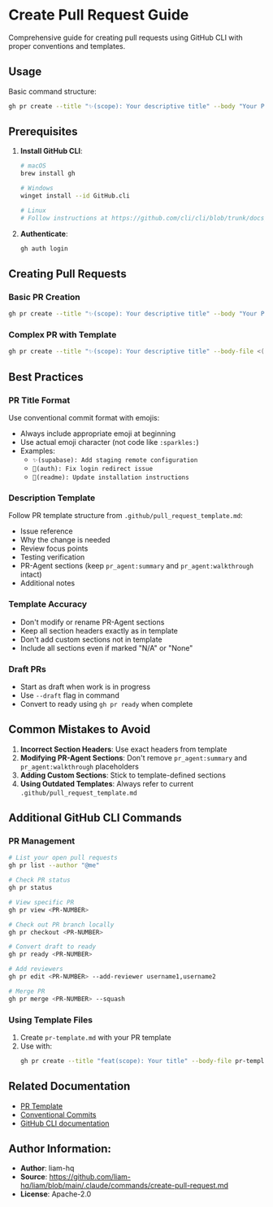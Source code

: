 # Create Pull Request Guide

Comprehensive guide for creating pull requests using GitHub CLI with proper conventions and templates.

## Usage
Basic command structure:
```bash
gh pr create --title "✨(scope): Your descriptive title" --body "Your PR description" --base main --draft
```

## Prerequisites
1. **Install GitHub CLI**:
   ```bash
   # macOS
   brew install gh
   
   # Windows  
   winget install --id GitHub.cli
   
   # Linux
   # Follow instructions at https://github.com/cli/cli/blob/trunk/docs/install_linux.md
   ```

2. **Authenticate**:
   ```bash
   gh auth login
   ```

## Creating Pull Requests

### Basic PR Creation
```bash
gh pr create --title "✨(scope): Your descriptive title" --body "Your PR description" --base main --draft
```

### Complex PR with Template
```bash
gh pr create --title "✨(scope): Your descriptive title" --body-file <(echo -e "## Issue\n\n- resolve:\n\n## Why is this change needed?\nYour description here.\n\n## What would you like reviewers to focus on?\n- Point 1\n- Point 2\n\n## Testing Verification\nHow you tested these changes.\n\n## What was done\npr_agent:summary\n\n## Detailed Changes\npr_agent:walkthrough\n\n## Additional Notes\nAny additional notes.") --base main --draft
```

## Best Practices

### PR Title Format
Use conventional commit format with emojis:
- Always include appropriate emoji at beginning
- Use actual emoji character (not code like `:sparkles:`)
- Examples:
  - `✨(supabase): Add staging remote configuration`
  - `🐛(auth): Fix login redirect issue`  
  - `📝(readme): Update installation instructions`

### Description Template
Follow PR template structure from `.github/pull_request_template.md`:
- Issue reference
- Why the change is needed
- Review focus points  
- Testing verification
- PR-Agent sections (keep `pr_agent:summary` and `pr_agent:walkthrough` intact)
- Additional notes

### Template Accuracy
- Don't modify or rename PR-Agent sections
- Keep all section headers exactly as in template
- Don't add custom sections not in template
- Include all sections even if marked "N/A" or "None"

### Draft PRs
- Start as draft when work is in progress
- Use `--draft` flag in command
- Convert to ready using `gh pr ready` when complete

## Common Mistakes to Avoid
1. **Incorrect Section Headers**: Use exact headers from template
2. **Modifying PR-Agent Sections**: Don't remove `pr_agent:summary` and `pr_agent:walkthrough` placeholders
3. **Adding Custom Sections**: Stick to template-defined sections
4. **Using Outdated Templates**: Always refer to current `.github/pull_request_template.md`

## Additional GitHub CLI Commands

### PR Management
```bash
# List your open pull requests
gh pr list --author "@me"

# Check PR status
gh pr status

# View specific PR
gh pr view <PR-NUMBER>

# Check out PR branch locally  
gh pr checkout <PR-NUMBER>

# Convert draft to ready
gh pr ready <PR-NUMBER>

# Add reviewers
gh pr edit <PR-NUMBER> --add-reviewer username1,username2

# Merge PR
gh pr merge <PR-NUMBER> --squash
```

### Using Template Files
1. Create `pr-template.md` with your PR template
2. Use with:
   ```bash
   gh pr create --title "feat(scope): Your title" --body-file pr-template.md --base main --draft
   ```

## Related Documentation
- [PR Template](.github/pull_request_template.md)
- [Conventional Commits](https://www.conventionalcommits.org/)
- [GitHub CLI documentation](https://cli.github.com/manual/)

## Author Information:
- **Author**: liam-hq
- **Source**: https://github.com/liam-hq/liam/blob/main/.claude/commands/create-pull-request.md
- **License**: Apache-2.0